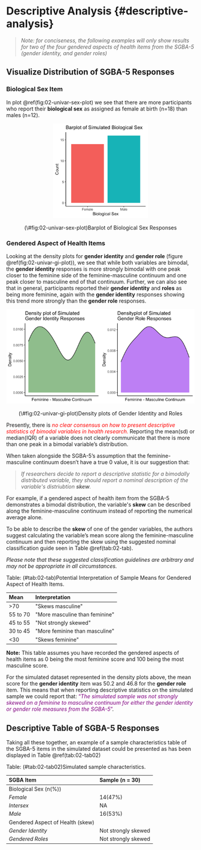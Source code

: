 # Descriptive Analysis {#descriptive-analysis}



> *Note: for conciseness, the following examples will only show results for two of the four gendered aspects of health items from the SGBA-5 (gender identity, and gender roles)*


## Visualize Distribution of SGBA-5 Responses

### Biological Sex Item

In plot \@ref(fig:02-univar-sex-plot) we see that there are more participants who report their **biological sex** as assigned as female at birth (n=18) than males (n=12). 

<div class="figure" style="text-align: center">
<img src="02-descriptive-analysis_files/figure-html/02-univar-sex-plot-1.png" alt="Barplot of Biological Sex Responses" width="50%" />
<p class="caption">(\#fig:02-univar-sex-plot)Barplot of Biological Sex Responses</p>
</div>

### Gendered Aspect of Health Items

Looking at the density plots for **gender identity** and **gender role** (figure \@ref(fig:02-univar-gi-plot)), we see that while both variables are bimodal, the **gender identity** responses is more strongly bimodal with one peak closer to the feminine side of the feminine-masculine continuum and one peak closer to masculine end of that continuum. Further, we can also see that in general, participants reported their **gender identity** and **roles** as being more feminine, again with the **gender identity** responses showing this trend more strongly than the **gender role** responses.  

<div class="figure" style="text-align: center">
<img src="02-descriptive-analysis_files/figure-html/02-univar-gi-plot-1.png" alt="Density plots of Gender Identity and Roles" width="50%" /><img src="02-descriptive-analysis_files/figure-html/02-univar-gi-plot-2.png" alt="Density plots of Gender Identity and Roles" width="50%" />
<p class="caption">(\#fig:02-univar-gi-plot)Density plots of Gender Identity and Roles</p>
</div>

Presently, there is _<span style="color:red">no clear consensus on how to present descriptive statistics of bimodal variables in health research.</span>_ Reporting the mean(sd) or median(IQR) of a variable does not clearly communicate that there is more than one peak in a bimodal variable’s distribution. 

When taken alongside the SGBA-5’s assumption that the feminine-masculine continuum doesn’t have a true 0 value, it is our suggestion that:

> _If researchers decide to report a descriptive statistic for a bimodally distributed variable, they should report a nominal description of the variable's distriubtion **skew**._ 

For example, if a gendered aspect of health item from the SGBA-5 demonstrates a bimodal distribution, the variable's **skew** can be described along the feminine-masculine continuum instead of reporting the numerical average alone. 

To be able to describe the **skew** of one of the gender variables, the authors suggest calculating the variable’s mean score along the feminine-masculine continuum and then reporting the skew using the suggested nominal classification guide seen in Table \@ref(tab:02-tab). 

_Please note that these suggested classification guidelines are arbitrary and may not be appropriate in all circumstances._ 


Table: (\#tab:02-tab)Potential Interpretation of Sample Means for Gendered Aspect of Health Items.

|Mean     |Interpretation                 |
|:--------|:------------------------------|
|>70      |"Skews masculine"              |
|55 to 70 |"More masculine than feminine" |
|45 to 55 |"Not strongly skewed"          |
|30 to 45 |"More feminine than masculine" |
|<30      |"Skews feminine"               |

__Note:__
This table assumes you have recorded the gendered aspects of health items as 0 being the most feminine score and 100 being the most masculine score.

For the simulated dataset represented in the density plots above, the mean score for the **gender identity** item was 50.2 and 46.8 for the **gender role** item. This means that when reporting descriptive statistics on the simulated sample we could report that: <span style="color:purple">“*The simulated sample was not strongly skewed on a feminine to masculine continuum for either the gender identity or gender role measures from the SGBA-5*”</span>. 

## Descriptive Table of SGBA-5 Responses

Taking all these together, an example of a sample characteristics table of the SGBA-5 items in the simulated dataset could be presented as has been displayed in Table \@ref(tab:02-tab02)


Table: (\#tab:02-tab02)Simulated sample characteristics.

|SGBA Item                        |Sample (n = 30)     |
|:--------------------------------|:-------------------|
|Biological Sex (n(%))            |                    |
|<i>Female</i>                    |14(47%)             |
|<i>Intersex</i>                  |NA                  |
|<i>Male</i>                      |16(53%)             |
|Gendered Aspect of Health (skew) |                    |
|<i>Gender Identity</i>           |Not strongly skewed |
|<i>Gendered Roles</i>            |Not strongly skewed |
